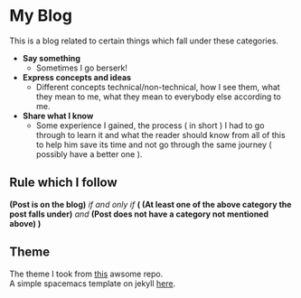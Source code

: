 # My Blog

This is a blog related to certain things which fall under these categories.

- **Say something**
  - Sometimes I go berserk!
- **Express concepts and ideas**
  - Different concepts technical/non-technical, how I see them, what they mean to me, what they mean to everybody else according to me.
- **Share what I know**
  - Some experience I gained, the process ( in short ) I had to go through to learn it and what the reader should know from all of this to help him save its time and not go through the same journey ( possibly have a better one ).

## Rule which I follow

**(Post is on the blog)**  *if and only if*  **( (At least one of the above category the post falls under)** *and* **(Post does not have a category not mentioned above) )**

## Theme

The theme I took from [this](https://github.com/victorvoid/space-jekyll-template) awsome repo.  
A simple spacemacs template on jekyll [here](https://victorvoid.github.io/space-jekyll-template/).

